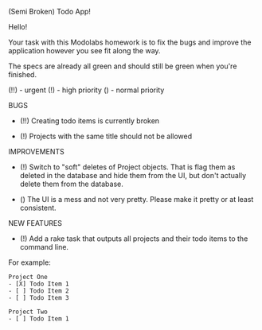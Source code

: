 (Semi Broken) Todo App!

Hello!

Your task with this Modolabs homework is to fix the bugs and improve the application however you see fit along the way.

The specs are already all green and should still be green when you're finished.

(!!) - urgent
(!) - high priority
() - normal priority

BUGS

- (!!) Creating todo items is currently broken

- (!) Projects with the same title should not be allowed

IMPROVEMENTS

- (!) Switch to "soft" deletes of Project objects. That is flag them as
  deleted in the database and hide them from the UI, but don't actually delete
  them from the database.

- () The UI is a mess and not very pretty. Please make it pretty or at least
  consistent.

NEW FEATURES

- (!) Add a rake task that outputs all projects and their todo items to the command line.

For example:

    Project One
    - [X] Todo Item 1
    - [ ] Todo Item 2
    - [ ] Todo Item 3

    Project Two
    - [ ] Todo Item 1
